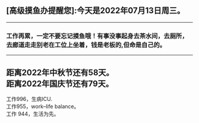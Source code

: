 ## [高级摸鱼办提醒您]:今天是2022年07月13日周三。
---
### 工作再累，一定不要忘记摸鱼哦！有事没事起身去茶水间，去厕所，去廊道走走别老在工位上坐着，钱是老板的,但命是自己的。
---
距离2022年中秋节还有58天。  
距离2022年国庆节还有79天。  
---
工作996，生病ICU.  
工作955，work–life balance。  
工作 944，生活为先。